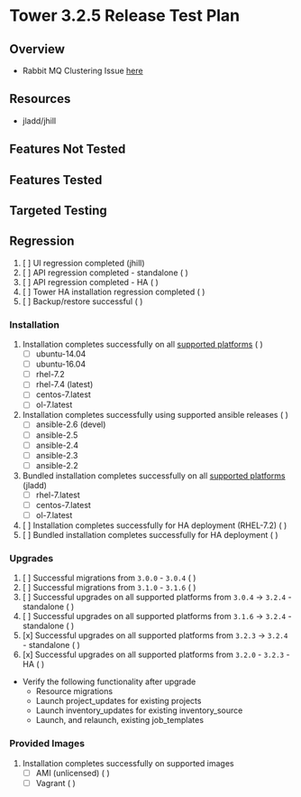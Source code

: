 # Tower 3.2.5 Release Test Plan

## Overview

* Rabbit MQ Clustering Issue [here](https://github.com/ansible/tower/issues/1712)

## Resources
* jladd/jhill

## Features Not Tested

## Features Tested

## Targeted Testing

## Regression
1. [ ] UI regression completed (jhill)
1. [ ] API regression completed - standalone ( )
1. [ ] API regression completed - HA ( )
1. [ ] Tower HA installation regression completed ( )
1. [ ] Backup/restore successful ( )

### Installation
1. Installation completes successfully on all [supported platforms](https://docs.ansible.com/ansible-tower/3.2.3/html/installandreference/requirements_refguide.html) ( )
    * [ ] ubuntu-14.04
    * [ ] ubuntu-16.04
    * [ ] rhel-7.2
    * [ ] rhel-7.4 (latest)
    * [ ] centos-7.latest
    * [ ] ol-7.latest
1. Installation completes successfully using supported ansible releases ( )
    * [ ] ansible-2.6 (devel)
    * [ ] ansible-2.5
    * [ ] ansible-2.4
    * [ ] ansible-2.3
    * [ ] ansible-2.2
1. Bundled installation completes successfully on all [supported platforms](https://docs.ansible.com/ansible-tower/3.2.3/html/installandreference/tower_installer.html#bundled-install) (jladd)
    * [ ] rhel-7.latest
    * [ ] centos-7.latest
    * [ ] ol-7.latest
1. [ ] Installation completes successfully for HA deployment (RHEL-7.2) ( )
1. [ ] Bundled installation completes successfully for HA deployment ( )

### Upgrades
1. [ ] Successful migrations from `3.0.0` - `3.0.4` ( )
1. [ ] Successful migrations from `3.1.0` - `3.1.6` ( )
1. [ ] Successful upgrades on all supported platforms from `3.0.4` -> `3.2.4` - standalone ( )
1. [ ] Successful upgrades on all supported platforms from `3.1.6` -> `3.2.4` - standalone ( )
1. [x] Successful upgrades on all supported platforms from `3.2.3` -> `3.2.4` - standalone ( )
1. [x] Successful upgrades on all supported platforms from `3.2.0` - `3.2.3` - HA ( )

* Verify the following functionality after upgrade
    * Resource migrations
    * Launch project_updates for existing projects
    * Launch inventory_updates for existing inventory_source
    * Launch, and relaunch, existing job_templates

### Provided Images
1. Installation completes successfully on supported images
    * [ ] AMI (unlicensed) ( )
    * [ ] Vagrant ( )
